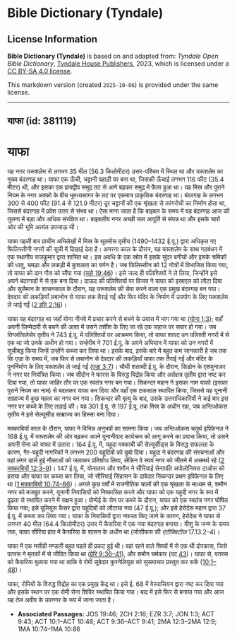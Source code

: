# Bible Dictionary (Tyndale)

## License Information

**Bible Dictionary (Tyndale)** is based on and adapted from: _Tyndale Open Bible Dictionary_, [Tyndale House Publishers](https://tyndaleopenresources.com/), 2023, which is licensed under a [CC BY-SA 4.0 license](https://creativecommons.org/licenses/by-sa/4.0/legalcode.en).

This markdown version (created `2025-10-06`) is provided under the same license.



--------------------------------

## याफा (id: 381119)

याफा
====

यह नगर यरूशलेम से लगभग 35 मील (56\.3 किलोमीटर) उत्तर\-पश्चिम में स्थित था और यरूशलेम का मुख्य बंदरगाह था। याफा एक ऊँची, चट्टानी पहाड़ी पर बना था, जिसकी ऊँचाई लगभग 116 फीट (35\.4 मीटर) थी, और इसका एक प्रायद्वीप समुद्र तट से आगे बढ़कर समुद्र में फैला हुआ था। यह मिस्र और पुराने नियम के नगर अक्को के बीच भूमध्यसागर के तट पर एकमात्र प्राकृतिक बंदरगाह था। बंदरगाह के लगभग 300 से 400 फीट (91\.4 से 121\.9 मीटर) दूर चट्टानों की एक श्रृंखला से तरंगरोधी का निर्माण होता था, जिससे बंदरगाह में प्रवेश उत्तर से संभव था। ऐसा माना जाता है कि बाइबल के समय में यह बंदरगाह आज की तुलना में बड़ा और अधिक संरक्षित था। बाइबलीय नगर अच्छी जल आपूर्ति से संपन्न था और इसके चारों ओर की भूमि अत्यंत उपजाऊ थी।

याफा पहली बार प्राचीन अभिलेखों में मिस्र के थुतमोस तृतीय (1490–1432 ई.पू.) द्वारा अधिकृत गए फिलिस्तीनी नगरों की सूची में दिखाई देता है। अमरना काल के दौरान, यह यरूशलेम के साथ गठबंधन में एक स्थानीय राजकुमार द्वारा शासित था। इस अवधि के एक स्रोत में इसके सुंदर बगीचों और इसके श्रमिकों की धातु, चमड़ा और लकड़ी में कुशलता का वर्णन है। जब फिलिस्तीन को 12 गोत्रों में विभाजित किया गया, तो याफा को दान गौत्र को सौंपा गया ([यहो 19:46](https://ref.ly/Josh19:46))। इसे जल्द ही पलिश्तियों ने ले लिया, जिन्होंने इसे अपने बंदरगाहों में से एक बना दिया। दाऊद की पलिश्तियों पर विजय ने याफा को इस्राएल को लौटा दिया और सुलैमान के शासनकाल के दौरान, यह यरूशलेम की सेवा करने वाला एक प्रमुख बंदरगाह बन गया। देवदार की लकड़ियाँ लबानोन से याफा तक तैराई गईं और फिर मंदिर के निर्माण में उपयोग के लिए यरूशलेम ले जाई गईं ([2 इति 2:16](https://ref.ly/2Chr2:16))।

याफा वह बंदरगाह था जहाँ योना नीनवे में प्रचार करने से बचने के प्रयास में भाग गया था ([योना 1:3](https://ref.ly/Jonah1:3)); वहाँ अपनी ज़िम्मेदारी से बचने की आशा में उसने तर्शीश के लिए जा रहे एक जहाज पर सवार हो गया। जब तिग्लत्पिलेसेर तृतीय ने 743 ई.पू. में पलिश्तियों पर आक्रमण किया, तो याफा शायद उन पलिश्ती नगरों में से एक था जो उनके अधीन हो गया। सन्हेरीब ने 701 ई.पू. के अपने अभियान में याफा को उन नगरों में सूचीबद्ध किया जिन्हें उन्होंने कब्जा कर लिया था। इसके बाद, इसके बारे में बहुत कम जानकारी है जब तक कि एज्रा के समय में, जब फिर से लबानोन से देवदार की लकड़ियाँ याफा तक तैराई गईं और मंदिर के पुनर्निर्माण के लिए यरूशलेम ले जाई गईं ([एज्रा 3:7](https://ref.ly/Ezra3:7))। चौथी शताब्दी ई.पू. के दौरान, सिडोन के एशमुनाज़र ने नगर पर नियंत्रित किया। जब सीदोन ने फारस के विरुद्ध विद्रोह किया और अर्तक्षत्र तृतीय द्वारा नष्ट कर दिया गया, तो याफा जाहिर तौर पर एक स्वतंत्र नगर बन गया। सिकन्दर महान ने इसका नाम याफो (इसका पुराने नियम का नाम) से बदलकर याफा कर दिया और वहाँ एक टकसाल स्थापित किया, जिससे यह यूनानी साम्राज्य में कुछ महत्व का नगर बन गया। सिकन्दर की मृत्यु के बाद, उसके उत्तराधिकारियों ने कई बार इस नगर पर कब्जे के लिए लड़ाई की। यह 301 ई.पू. से 197 ई.पू. तक मिस्र के अधीन रहा, जब अन्तिओकस तृतीय ने इसे सेल्यूसीड साम्राज्य का हिस्सा बना दिया।

मक्काबियों काल के दौरान, याफा ने विभिन्न अनुभवों का सामना किया। जब अन्तिओकस चतुर्थ इपिफेनज़ ने 168 ई.पू. में यरूशलेम की ओर बढ़कर अपने युनानीवाद कार्यक्रम को लागू करने का प्रयास किया, तो उसने अपनी सेना को याफा में उतारा। 164 ई.पू. में, यहूदा मक्काबी की सेल्यूसीड्स के विरुद्ध सफलता के कारण, गैर\-यहूदी नागरिकों ने लगभग 200 यहूदियों को डुबो दिया। यहूदा ने बंदरगाह की संरचनाओं और वहां लंगर डाले हुई नौकाओं को जलाकर प्रतिशोध लिया, लेकिन वे स्वयं नगर को जीतने में असमर्थ रहे ([2 मक्काबियों 12:3–9](https://ref.ly/2Macc12:3-2Macc12:9))। 147 ई.पू. में, योनातान और शमौन ने सीरियाई सेनापति अपोलोनियस टाओस को हराया और याफा पर कब्जा कर लिया, जो सीरियाई सिंहासन के दावेदार सिकन्दर प्रथम इपिफेनज़ के लिए था ([1 मक्काबियों 10:74–86](https://ref.ly/1Macc10:74-1Macc10:86))। अगले कुछ वर्षों में राजनीतिक चालों की एक श्रृंखला के माध्यम से, शमौन नगर को मजबूत करने, यूनानी निवासियों को निष्कासित करने और याफा को एक यहूदी नगर के रूप में दृढ़ता से स्थापित करने में सक्षम हुआ। पोम्पेई के रोम पर कब्जे के दौरान, याफा को एक स्वतंत्र नगर घोषित किया गया; इसे यूलियुस कैसर द्वारा यहूदियों को लौटाया गया (47 ई.पू.); और इसे हेरोदेस महान द्वारा 37 ई.पू. में कब्जा कर लिया गया। याफा के निवासियों द्वारा नफरत किए जाने के कारण, हेरोदेस ने याफा से लगभग 40 मील (64\.4 किलोमीटर) उत्तर में कैसरिया में एक नया बंदरगाह बनाया। यीशु के जन्म के समय तक, याफा सीरिया प्रांत में कैसरिया के शासन के अधीन था (जोसीफस की *एंटीक्विटीज़* 17\.13\.2–4\)।

याफा में एक मसीही मण्डली बहुत पहले ही प्रकट हुई थी। वहां रहने वाले शिष्यों में से एक थी दोरकास, जिसे पतरस ने मृतकों में से जीवित किया था ([प्रेरि 9:36–41](https://ref.ly/Acts9:36-Acts9:41)), और शमौन चर्मकार (पद [43](https://ref.ly/Acts9:43))। याफा से, पतरस को कैसरिया बुलाया गया था ताकि वे रोमी सूबेदार कुरनेलियुस को सुसमाचार प्रस्तुत कर सकें ([10:1–48](https://ref.ly/Acts10:1-Acts10:48))।

याफा, रोमियों के विरुद्ध विद्रोह का एक प्रमुख केंद्र था। इसे ई. 68 में वेस्पासियन द्वारा नष्ट कर दिया गया और इसके स्थान पर एक रोमी सेना शिविर स्थापित किया गया। बाद में इसे फिर से बनाया गया और आज यह तेल अवीव के उपनगर के रूप में जाना जाता है।

* **Associated Passages:** JOS 19:46; 2CH 2:16; EZR 3:7; JON 1:3; ACT 9:43; ACT 10:1–ACT 10:48; ACT 9:36–ACT 9:41; 2MA 12:3–2MA 12:9; 1MA 10:74–1MA 10:86

